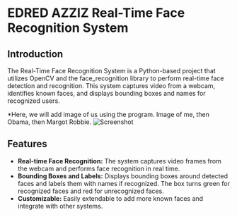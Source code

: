 # EDRED AZZIZ Real-Time Face Recognition System

## Introduction
The Real-Time Face Recognition System is a Python-based project that utilizes OpenCV and the face_recognition library to perform real-time face detection and recognition. This system captures video from a webcam, identifies known faces, and displays bounding boxes and names for recognized users.

*Here, we will add image of us using the program. Image of me, then Obama, then Margot Robbie.
![Screenshot](<img width="640" alt="Screenshot 2024-06-25 at 8 16 49 PM" src="https://github.com/eazziz/Face-Recognition-Project/assets/171207708/de2a5388-1175-4370-a3ce-991432c722a3">
)


## Features
- **Real-time Face Recognition:** The system captures video frames from the webcam and performs face recognition in real time.
- **Bounding Boxes and Labels:** Displays bounding boxes around detected faces and labels them with names if recognized. The box turns green for recognized faces and red for unrecognized faces.
- **Customizable:** Easily extendable to add more known faces and integrate with other systems.


